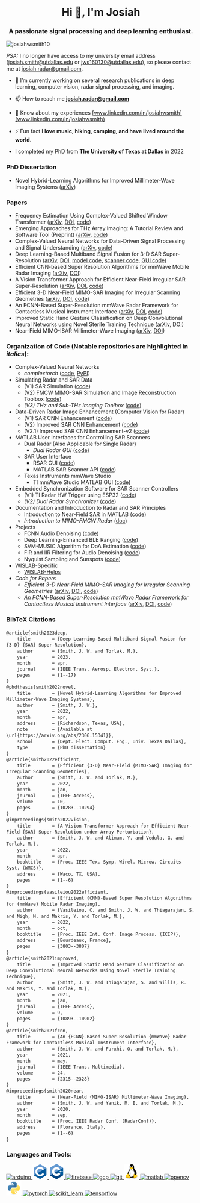 <h1 align="center">Hi 👋, I'm Josiah</h1>
<h3 align="center">A passionate signal processing and deep learning enthusiast.</h3>

<p align="left"> <img src="https://komarev.com/ghpvc/?username=josiahwsmith10&label=Profile%20views&color=0e75b6&style=flat" alt="josiahwsmith10" /> </p>

*PSA:* I no longer have access to my university email address (josiah.smith@utdallas.edu or jws160130@utdallas.edu), so please contact me at josiah.radar@gmail.com.

- 🔭 I’m currently working on several research publications in deep learning, computer vision, radar signal processing, and imaging.

- 📫 How to reach me **josiah.radar@gmail.com**

- 📄 Know about my experiences [www.linkedin.com/in/josiahwsmith](www.linkedin.com/in/josiahwsmith)

- ⚡ Fun fact **I love music, hiking, camping, and have lived around the world.**

- I completed my PhD from **The University of Texas at Dallas** in 2022

### PhD Dissertation
- Novel Hybrid-Learning Algorithms for Improved Millimeter-Wave Imaging Systems ([arXiv](https://arxiv.org/abs/2306.15341))

### Papers
- Frequency Estimation Using Complex-Valued Shifted Window Transformer ([arXiv](https://arxiv.org/abs/2309.09352), [DOI](https://doi.org/10.1109/LGRS.2024.3411554), [code](https://github.com/josiahwsmith10/spectral-super-resolution-swin))
- Emerging Approaches for THz Array Imaging: A Tutorial Review and Software Tool (Preprint) ([arXiv](https://arxiv.org/abs/2309.08844), [code](https://github.com/josiahwsmith10/THz-and-Sub-THz-Imaging-Toolbox))
- Complex-Valued Neural Networks for Data-Driven Signal Processing and Signal Understanding ([arXiv](https://arxiv.org/abs/2309.07948), [code](https://github.com/josiahwsmith10/complextorch))
- Deep Learning-Based Multiband Signal Fusion for 3-D SAR Super-Resolution ([arXiv](https://arxiv.org/abs/2305.02017), [DOI](https://doi.org/10.1109/TAES.2023.3270111), [model code](https://github.com/josiahwsmith10/multiband-fusion-all), [scanner code](https://github.com/josiahwsmith10/dual-radar-synchronizer), [GUI code](https://github.com/josiahwsmith10/dual-radar-gui))
- Efficient CNN-based Super Resolution Algorithms for mmWave Mobile Radar Imaging ([arXiv](https://arxiv.org/abs/2305.02092), [DOI](https://doi.org/10.1109/ICIP46576.2022.9897190))
- A Vision Transformer Approach for Efficient Near-Field Irregular SAR Super-Resolution ([arXiv](https://arxiv.org/abs/2305.02074), [DOI](https://doi.org/10.1109/WMCS55582.2022.9866326), [code](https://github.com/josiahwsmith10/hybrid-freehand-imaging-ViT))
- Efficient 3-D Near-Field MIMO-SAR Imaging for Irregular Scanning Geometries ([arXiv](https://arxiv.org/abs/2305.02064), [DOI](https://doi.org/10.1109/ACCESS.2022.3145370), [code](https://github.com/josiahwsmith10/Efficient-3-D-Near-Field-MIMO-SAR-Imaging-for-Irregular-Scanning-Geometries))
- An FCNN-Based Super-Resolution mmWave Radar Framework for Contactless Musical Instrument Interface ([arXiv](https://arxiv.org/abs/2305.01995), [DOI](https://doi.org/10.1109/TMM.2021.3079695), [code](https://github.com/josiahwsmith10/Radar-Musical-Instrument))
- Improved Static Hand Gesture Classification on Deep Convolutional Neural Networks using Novel Sterile Training Technique ([arXiv](https://arxiv.org/abs/2305.02039), [DOI](https://doi.org/10.1109/ACCESS.2021.3051454))
- Near-Field MIMO-ISAR Millimeter-Wave Imaging ([arXiv](https://arxiv.org/abs/2305.02030), [DOI](https://doi.org/10.1109/RadarConf2043947.2020.9266412))

### Organization of Code (Notable repositories are highlighted in *italics*):
- Complex-Valued Neural Networks
    - *complextorch* ([code](https://github.com/josiahwsmith10/complextorch), [PyPI](https://pypi.org/project/complextorch/))
- Simulating Radar and SAR Data
    - (V1) SAR Simulation ([code](https://github.com/josiahwsmith10/sar-simulation-jws))
    - (V2) FMCW MIMO-SAR Simulation and Image Reconstruction Toolbox ([code](https://github.com/josiahwsmith10/FMCW-MIMO-SAR-Simulation-and-Image-Reconstruction-Toolbox))
    - *(V3) THz and Sub-THz Imaging Toolbox* ([code](https://github.com/josiahwsmith10/THz-and-Sub-THz-Imaging-Toolbox))
- Data-Driven Radar Image Enhancement (Computer Vision for Radar)
    - (V1) SAR CNN Enhancement ([code](https://github.com/josiahwsmith10/sar-cnn-enhancement))
    - (V2) Improved SAR CNN Enhancement ([code](https://github.com/josiahwsmith10/improved-sar-cnn-enhancement))
    - (V2.1) Improved SAR CNN Enhancement-v2 ([code](https://github.com/josiahwsmith10/improved-sar-cnn-enhancement-v2))
- MATLAB User Interfaces for Controlling SAR Scanners
    - Dual Radar (Also Applicable for Single Radar)
        - *Dual Radar GUI* ([code](https://github.com/josiahwsmith10/dual-radar-gui))
    - SAR User Interface
        - RSAR GUI ([code](https://github.com/josiahwsmith10/RSAR-GUI))
        - MATLAB SAR Scanner API ([code](https://github.com/josiahwsmith10/SAR-Scanner-Toolbox))
    - Texas Instruments mmWave Studio
        - TI mmWave Studio MATLAB GUI ([code](https://github.com/josiahwsmith10/mmWave-Studio-MATLAB-GUI-jws))
- Embedded Synchronization Software for SAR Scanner Controllers
    - (V1) TI Radar HW Trigger using ESP32 ([code](https://github.com/josiahwsmith10/single-TI-radar-HW-trigger-esp32))
    - *(V2) Dual Radar Synchronizer* ([code](https://github.com/josiahwsmith10/dual-radar-synchronizer))
- Documentation and Introduction to Radar and SAR Principles
    - Introduction to Near-Field SAR in MATLAB ([code](https://github.com/josiahwsmith10/SAR-Intro))
    - *Introduction to MIMO-FMCW Radar* ([doc](https://github.com/josiahwsmith10/Introduction-to-MIMO-FMCW-Radar))
- Projects
    - FCNN Audio Denoising ([code](https://github.com/josiahwsmith10/FCNN-audio-denoising))
    - Deep Learning-Enhanced BLE Ranging ([code](https://github.com/josiahwsmith10/deep-learning-BLE-ranging))
    - SVM-MUSIC Algorithm for DoA Estimation ([code](https://github.com/josiahwsmith10/svm-music-algorithm))
    - FIR and IIR Filtering for Audio Denoising ([code](https://github.com/josiahwsmith10/FIR-and-IIR-Filtering-for-Audio-Denoising))
    - Nyquist Sampling and Sunspots ([code](https://github.com/josiahwsmith10/sampling-and-sunspots))
- WISLAB-Specific
    - [WISLAB-Helps](https://github.com/josiahwsmith10/WISLAB-Helps)
- *Code for Papers*
    - *Efficient 3-D Near-Field MIMO-SAR Imaging for Irregular Scanning Geometries* ([arXiv](https://arxiv.org/abs/2305.02064), [DOI](https://doi.org/10.1109/ACCESS.2022.3145370), [code](https://github.com/josiahwsmith10/Efficient-3-D-Near-Field-MIMO-SAR-Imaging-for-Irregular-Scanning-Geometries))
    - *An FCNN-Based Super-Resolution mmWave Radar Framework for Contactless Musical Instrument Interface* ([arXiv](https://arxiv.org/abs/2305.01995), [DOI](https://doi.org/10.1109/TMM.2021.3079695), [code](https://github.com/josiahwsmith10/Radar-Musical-Instrument))
 
### BibTeX Citations
```
@article{smith2023deep,
	title        = {Deep Learning-Based Multiband Signal Fusion for {3-D} {SAR} Super-Resolution},
	author       = {Smith, J. W. and Torlak, M.},
	year         = 2023,
	month        = apr,
	journal      = {IEEE Trans. Aerosp. Electron. Syst.},
	pages        = {1--17}
}
@phdthesis{smith2022novel,
	title        = {Novel Hybrid-Learning Algorithms for Improved Millimeter-Wave Imaging Systems},
	author       = {Smith, J. W.},
	year         = 2022,
	month        = apr,
	address      = {Richardson, Texas, USA},
	note         = {Available at \url{https://arxiv.org/abs/2306.15341}},
	school       = {Dept. Elect. Comput. Eng., Univ. Texas Dallas},
	type         = {PhD dissertation}
}
@article{smith2022efficient,
	title        = {Efficient {3-D} Near-Field {MIMO-SAR} Imaging for Irregular Scanning Geometries},
	author       = {Smith, J. W. and Torlak, M.},
	year         = 2022,
	month        = jan,
	journal      = {IEEE Access},
	volume       = 10,
	pages        = {10283--10294}
}
@inproceedings{smith2022vision,
	title        = {A Vision Transformer Approach for Efficient Near-Field {SAR} Super-Resolution under Array Perturbation},
	author       = {Smith, J. W. and Alimam, Y. and Vedula, G. and Torlak, M.},
	year         = 2022,
	month        = apr,
	booktitle    = {Proc. IEEE Tex. Symp. Wirel. Microw. Circuits Syst. (WMCS)},
	address      = {Waco, TX, USA},
	pages        = {1--6}
}
@inproceedings{vasileiou2022efficient,
	title        = {Efficient {CNN}-Based Super Resolution Algorithms for {mmWave} Mobile Radar Imaging},
	author       = {Vasileiou, C. and Smith, J. W. and Thiagarajan, S. and Nigh, M. and Makris, Y. and Torlak, M.},
	year         = 2022,
	month        = oct,
	booktitle    = {Proc. IEEE Int. Conf. Image Process. (ICIP)},
	address      = {Bourdeaux, France},
	pages        = {3803--3807}
}
@article{smith2021improved,
	title        = {Improved Static Hand Gesture Classification on Deep Convolutional Neural Networks Using Novel Sterile Training Technique},
	author       = {Smith, J. W. and Thiagarajan, S. and Willis, R. and Makris, Y. and Torlak, M.},
	year         = 2021,
	month        = jan,
	journal      = {IEEE Access},
	volume       = 9,
	pages        = {10893--10902}
}
@article{smith2021fcnn,
	title        = {An {FCNN}-Based Super-Resolution {mmWave} Radar Framework for Contactless Musical Instrument Interface},
	author       = {Smith, J. W. and Furxhi, O. and Torlak, M.},
	year         = 2021,
	month        = may,
	journal      = {IEEE Trans. Multimedia},
	volume       = 24,
	pages        = {2315--2328}
}
@inproceedings{smith2020near,
	title        = {Near-Field {MIMO-ISAR} Millimeter-Wave Imaging},
	author       = {Smith, J. W. and Yanik, M. E. and Torlak, M.},
	year         = 2020,
	month        = sep,
	booktitle    = {Proc. IEEE Radar Conf. (RadarConf)},
	address      = {Florance, Italy},
	pages        = {1--6}
}
```

<h3 align="left">Languages and Tools:</h3>
<p align="left"> <a href="https://www.arduino.cc/" target="_blank"> <img src="https://cdn.worldvectorlogo.com/logos/arduino-1.svg" alt="arduino" width="40" height="40"/> </a> <a href="https://www.cprogramming.com/" target="_blank"> <img src="https://raw.githubusercontent.com/devicons/devicon/master/icons/c/c-original.svg" alt="c" width="40" height="40"/> </a> <a href="https://www.w3schools.com/cpp/" target="_blank"> <img src="https://raw.githubusercontent.com/devicons/devicon/master/icons/cplusplus/cplusplus-original.svg" alt="cplusplus" width="40" height="40"/> </a> <a href="https://firebase.google.com/" target="_blank"> <img src="https://www.vectorlogo.zone/logos/firebase/firebase-icon.svg" alt="firebase" width="40" height="40"/> </a> <a href="https://cloud.google.com" target="_blank"> <img src="https://www.vectorlogo.zone/logos/google_cloud/google_cloud-icon.svg" alt="gcp" width="40" height="40"/> </a> <a href="https://git-scm.com/" target="_blank"> <img src="https://www.vectorlogo.zone/logos/git-scm/git-scm-icon.svg" alt="git" width="40" height="40"/> </a> <a href="https://www.linux.org/" target="_blank"> <img src="https://raw.githubusercontent.com/devicons/devicon/master/icons/linux/linux-original.svg" alt="linux" width="40" height="40"/> </a> <a href="https://www.mathworks.com/" target="_blank"> <img src="https://upload.wikimedia.org/wikipedia/commons/2/21/Matlab_Logo.png" alt="matlab" width="40" height="40"/> </a> <a href="https://opencv.org/" target="_blank"> <img src="https://www.vectorlogo.zone/logos/opencv/opencv-icon.svg" alt="opencv" width="40" height="40"/> </a> <a href="https://www.python.org" target="_blank"> <img src="https://raw.githubusercontent.com/devicons/devicon/master/icons/python/python-original.svg" alt="python" width="40" height="40"/> </a> <a href="https://pytorch.org/" target="_blank"> <img src="https://www.vectorlogo.zone/logos/pytorch/pytorch-icon.svg" alt="pytorch" width="40" height="40"/> </a> <a href="https://scikit-learn.org/" target="_blank"> <img src="https://upload.wikimedia.org/wikipedia/commons/0/05/Scikit_learn_logo_small.svg" alt="scikit_learn" width="40" height="40"/> </a> <a href="https://www.tensorflow.org" target="_blank"> <img src="https://www.vectorlogo.zone/logos/tensorflow/tensorflow-icon.svg" alt="tensorflow" width="40" height="40"/> </a> </p>
